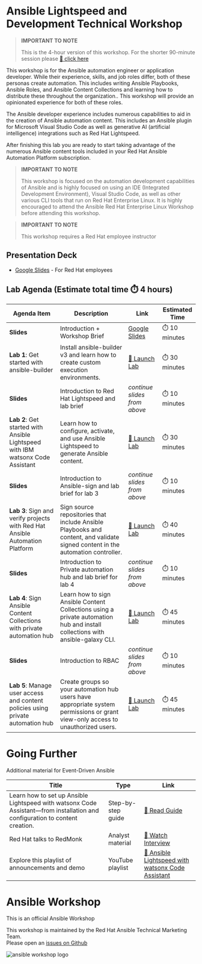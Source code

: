 # Ansible Lightspeed and Development Technical Workshop

> **IMPORTANT TO NOTE** 
> 
> This is the 4-hour version of this workshop.  For the shorter 90-minute session please [🔬 click here](lightspeed.md)
>

This workshop is for the Ansible automation engineer or application developer.  While their experience, skills, and job roles differ, both of these personas create automation.  This includes writing Ansible Playbooks, Ansible Roles, and Ansible Content Collections and learning how to distribute these throughout the organization..  This workshop will provide an opinionated experience for both of these roles.

The Ansible developer experience includes numerous capabilities to aid in the creation of Ansible automation content.  This includes an Ansible plugin for Microsoft Visual Studio Code as well as generative AI (artificial intelligence) integrations such as Red Hat Lightspeed.

After finishing this lab you are ready to start taking advantage of the numerous Ansible content tools included in your Red Hat Ansible Automation Platform subscription.

> **IMPORTANT TO NOTE** 
> 
> This workshop is focused on the automation development capabilities of Ansible and is highly focused on using an IDE (Integrated Development Environment), Visual Studio Code, as well as other various CLI tools that run on Red Hat Enterprise Linux.  It is highly encouraged to attend the Ansible Red Hat Enterprise Linux Workshop before attending this workshop.
>

> **IMPORTANT TO NOTE** 
> 
> This workshop requires a Red Hat employee instructor
> 

## Presentation Deck

- [Google Slides](https://docs.google.com/presentation/d/1Px4Fn6VBfQeAZnx4_3ydUZDNEteOTrYPfXCOfFOZTsc/edit?usp=sharing) - For Red Hat employees

## Lab Agenda (Estimate total time ⏱️ 4 hours)

<table>
<thead>
<tr>
<th>Agenda Item</th>
<th>Description</th>
<th>Link</th>
<th>Estimated Time</th>
</tr>
</thead>
<tbody>
<tr>
<td><b>Slides</b></td>
<td>Introduction + Workshop Brief</td>
<td><a href="https://docs.google.com/presentation/d/1Px4Fn6VBfQeAZnx4_3ydUZDNEteOTrYPfXCOfFOZTsc/edit?usp=sharing">Google Slides</a></td>
<td>⏱️ 10 minutes</td>
</tr>
<tr>
<td><b>Lab 1</b>: Get started with ansible-builder</td>
<td>Install ansible-builder v3 and learn how to create custom execution environments.</td>
<td><a href="https://developers.redhat.com/content-gateway/link/3884763">🚀 Launch Lab</a></td>
<td>⏱️ 30 minutes</td>
</tr>
<tr>
<td><b>Slides</b></td>
<td>Introduction to Red Hat Lightspeed and lab brief</td>
<td><i>continue slides from above</i></td>
<td>⏱️ 10 minutes</td>
</tr>
<tr>
<td><b>Lab 2</b>: Get started with Ansible Lightspeed with IBM watsonx Code Assistant</td>
<td>Learn how to configure, activate, and use Ansible Lightspeed to generate Ansible content.</td>
<td><a href="https://red.ht/lab-lightspeed-101">🚀 Launch Lab</a></td>
  <!-- NOTE: This Lightspeed lab is deprecated and the commercial lab requires Red Hat supervision-->
<td>⏱️ 30 minutes</td>
</tr>
<tr>
<td><b>Slides</b></td>
<td>Introduction to Ansible-sign and lab brief for lab 3</td>
<td><i>continue slides from above</i></td>
<td>⏱️ 10 minutes</td>
</tr>
<tr>
<td><b>Lab 3</b>: Sign and verify projects with Red Hat Ansible Automation Platform</td>
<td>Sign source repositories that include Ansible Playbooks and content, and validate signed content in the automation controller.</td>
<td><a href="https://developers.redhat.com/content-gateway/link/3884770">🚀 Launch Lab</a></td>
<td>⏱️ 40 minutes</td>
</tr>
<tr>
<td><b>Slides</b></td>
<td>Introduction to Private automation hub and lab brief for lab 4</td>
<td><i>continue slides from above</i></td>
<td>⏱️ 10 minutes</td>
</tr>
<tr>
<td><b>Lab 4</b>: Sign Ansible Content Collections with private automation hub	</td>
<td>Learn how to sign Ansible Content Collections using a private automation hub and install collections with ansible-galaxy CLI.</td>
<td><a href="https://developers.redhat.com/content-gateway/link/3884765">🚀 Launch Lab</a></td>
<td>⏱️ 45 minutes</td>
</tr>
<tr>
<td><b>Slides</b></td>
<td>Introduction to RBAC</td>
<td><i>continue slides from above</i></td>
<td>⏱️ 10 minutes</td>
</tr>
<tr>
<td><b>Lab 5</b>: Manage user access and content policies using private automation hub	</td>
<td>Create groups so your automation hub users have appropriate system permissions or grant view-only access to unauthorized users.	</td>
<td><a href="https://developers.redhat.com/content-gateway/link/3884769">🚀 Launch Lab</a></td>
<td>⏱️ 45 minutes</td>
</tr>
</tbody>
</table>

# Going Further

Additional material for Event-Driven Ansible

<table>
<thead>
<tr>
<th>Title</th>
<th>Type</th>
<th>Link</th>
</tr>
</thead>
<tbody>
<tr>
<td>Learn how to set up Ansible Lightspeed with watsonx Code Assistant—from installation and configuration to content creation.
</td>
<td>Step-by-step guide</td>
<td><a target="_new" href="https://www.redhat.com/en/blog/getting-started-red-hat-ansible-lightspeed-ibm-watsonx-code-assistant">📖 Read Guide</a></td>
</tr>
<tr>
<td>Red Hat talks to RedMonk</td>
<td>Analyst material</td>
<td><a target="_new" href="https://redmonk.com/videos/a-redmonk-conversation-ai-and-it-automation-with-ansible">🎥 Watch Interview</a></td>
</tr>
<tr>
<td>Explore this playlist of announcements and demo</td>
<td>YouTube playlist</td>
<td><a target="_new" href="https://www.youtube.com/playlist?list=PLdu06OJoEf2bVLR899FuKc3AiuJvbIRZU">🎥 Ansible Lightspeed with watsonx Code Assistant</a></td>
</tr>
</tbody>
</table>

# Ansible Workshop

This is an official Ansible Workshop

This workshop is maintained by the Red Hat Ansible Technical Marketing Team.  
Please open an [issues on Github](https://github.com/ansible/instruqt/issues/new?title=New+lightspeed+4hour+workshop+issue&body=)


![ansible workshop logo](https://github.com/ansible/workshops/blob/devel/images/Ansible-Workshop-Logo.png?raw=true)
